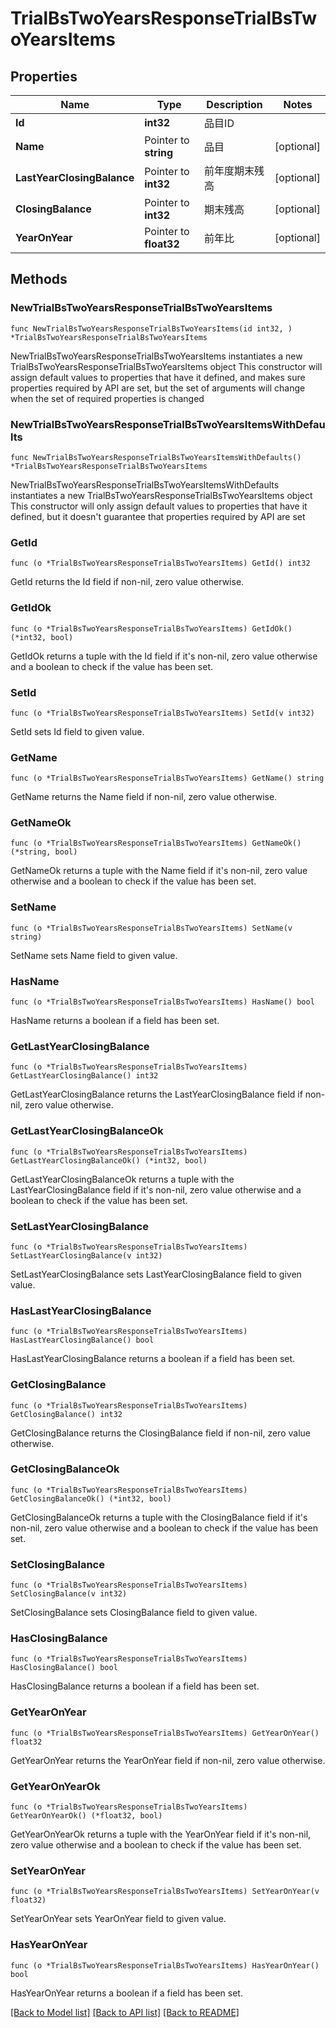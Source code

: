 # TrialBsTwoYearsResponseTrialBsTwoYearsItems

## Properties

Name | Type | Description | Notes
------------ | ------------- | ------------- | -------------
**Id** | **int32** | 品目ID | 
**Name** | Pointer to **string** | 品目 | [optional] 
**LastYearClosingBalance** | Pointer to **int32** | 前年度期末残高 | [optional] 
**ClosingBalance** | Pointer to **int32** | 期末残高 | [optional] 
**YearOnYear** | Pointer to **float32** | 前年比 | [optional] 

## Methods

### NewTrialBsTwoYearsResponseTrialBsTwoYearsItems

`func NewTrialBsTwoYearsResponseTrialBsTwoYearsItems(id int32, ) *TrialBsTwoYearsResponseTrialBsTwoYearsItems`

NewTrialBsTwoYearsResponseTrialBsTwoYearsItems instantiates a new TrialBsTwoYearsResponseTrialBsTwoYearsItems object
This constructor will assign default values to properties that have it defined,
and makes sure properties required by API are set, but the set of arguments
will change when the set of required properties is changed

### NewTrialBsTwoYearsResponseTrialBsTwoYearsItemsWithDefaults

`func NewTrialBsTwoYearsResponseTrialBsTwoYearsItemsWithDefaults() *TrialBsTwoYearsResponseTrialBsTwoYearsItems`

NewTrialBsTwoYearsResponseTrialBsTwoYearsItemsWithDefaults instantiates a new TrialBsTwoYearsResponseTrialBsTwoYearsItems object
This constructor will only assign default values to properties that have it defined,
but it doesn't guarantee that properties required by API are set

### GetId

`func (o *TrialBsTwoYearsResponseTrialBsTwoYearsItems) GetId() int32`

GetId returns the Id field if non-nil, zero value otherwise.

### GetIdOk

`func (o *TrialBsTwoYearsResponseTrialBsTwoYearsItems) GetIdOk() (*int32, bool)`

GetIdOk returns a tuple with the Id field if it's non-nil, zero value otherwise
and a boolean to check if the value has been set.

### SetId

`func (o *TrialBsTwoYearsResponseTrialBsTwoYearsItems) SetId(v int32)`

SetId sets Id field to given value.


### GetName

`func (o *TrialBsTwoYearsResponseTrialBsTwoYearsItems) GetName() string`

GetName returns the Name field if non-nil, zero value otherwise.

### GetNameOk

`func (o *TrialBsTwoYearsResponseTrialBsTwoYearsItems) GetNameOk() (*string, bool)`

GetNameOk returns a tuple with the Name field if it's non-nil, zero value otherwise
and a boolean to check if the value has been set.

### SetName

`func (o *TrialBsTwoYearsResponseTrialBsTwoYearsItems) SetName(v string)`

SetName sets Name field to given value.

### HasName

`func (o *TrialBsTwoYearsResponseTrialBsTwoYearsItems) HasName() bool`

HasName returns a boolean if a field has been set.

### GetLastYearClosingBalance

`func (o *TrialBsTwoYearsResponseTrialBsTwoYearsItems) GetLastYearClosingBalance() int32`

GetLastYearClosingBalance returns the LastYearClosingBalance field if non-nil, zero value otherwise.

### GetLastYearClosingBalanceOk

`func (o *TrialBsTwoYearsResponseTrialBsTwoYearsItems) GetLastYearClosingBalanceOk() (*int32, bool)`

GetLastYearClosingBalanceOk returns a tuple with the LastYearClosingBalance field if it's non-nil, zero value otherwise
and a boolean to check if the value has been set.

### SetLastYearClosingBalance

`func (o *TrialBsTwoYearsResponseTrialBsTwoYearsItems) SetLastYearClosingBalance(v int32)`

SetLastYearClosingBalance sets LastYearClosingBalance field to given value.

### HasLastYearClosingBalance

`func (o *TrialBsTwoYearsResponseTrialBsTwoYearsItems) HasLastYearClosingBalance() bool`

HasLastYearClosingBalance returns a boolean if a field has been set.

### GetClosingBalance

`func (o *TrialBsTwoYearsResponseTrialBsTwoYearsItems) GetClosingBalance() int32`

GetClosingBalance returns the ClosingBalance field if non-nil, zero value otherwise.

### GetClosingBalanceOk

`func (o *TrialBsTwoYearsResponseTrialBsTwoYearsItems) GetClosingBalanceOk() (*int32, bool)`

GetClosingBalanceOk returns a tuple with the ClosingBalance field if it's non-nil, zero value otherwise
and a boolean to check if the value has been set.

### SetClosingBalance

`func (o *TrialBsTwoYearsResponseTrialBsTwoYearsItems) SetClosingBalance(v int32)`

SetClosingBalance sets ClosingBalance field to given value.

### HasClosingBalance

`func (o *TrialBsTwoYearsResponseTrialBsTwoYearsItems) HasClosingBalance() bool`

HasClosingBalance returns a boolean if a field has been set.

### GetYearOnYear

`func (o *TrialBsTwoYearsResponseTrialBsTwoYearsItems) GetYearOnYear() float32`

GetYearOnYear returns the YearOnYear field if non-nil, zero value otherwise.

### GetYearOnYearOk

`func (o *TrialBsTwoYearsResponseTrialBsTwoYearsItems) GetYearOnYearOk() (*float32, bool)`

GetYearOnYearOk returns a tuple with the YearOnYear field if it's non-nil, zero value otherwise
and a boolean to check if the value has been set.

### SetYearOnYear

`func (o *TrialBsTwoYearsResponseTrialBsTwoYearsItems) SetYearOnYear(v float32)`

SetYearOnYear sets YearOnYear field to given value.

### HasYearOnYear

`func (o *TrialBsTwoYearsResponseTrialBsTwoYearsItems) HasYearOnYear() bool`

HasYearOnYear returns a boolean if a field has been set.


[[Back to Model list]](../README.md#documentation-for-models) [[Back to API list]](../README.md#documentation-for-api-endpoints) [[Back to README]](../README.md)


